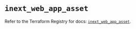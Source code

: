 # `inext_web_app_asset`

Refer to the Terraform Registry for docs: [`inext_web_app_asset`](https://registry.terraform.io/providers/checkpointsw/infinity-next/1.2.0/docs/resources/inext_web_app_asset).
